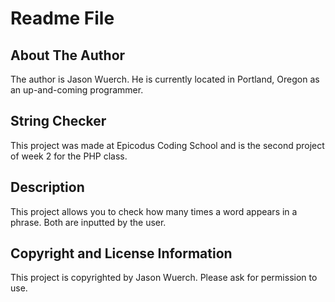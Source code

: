 # Readme File

## About The Author

The author is Jason Wuerch. He is currently located in Portland, Oregon as an up-and-coming programmer.

## String Checker

This project was made at Epicodus Coding School and is the second project of week 2 for the PHP class.

## Description

This project allows you to check how many times a word appears in a phrase. Both are inputted by the user.

## Copyright and License Information

This project is copyrighted by Jason Wuerch. Please ask for permission to use.
